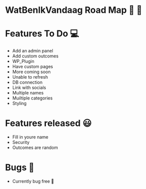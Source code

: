 # WatBenIkVandaag Road Map 🏃 :running:

# Features To Do :computer:
* Add an admin panel
* Add custom outcomes
* WP_Plugin
* Have custom pages 
* More coming soon
* Unable to refresh
* DB connection
* Link with socials
* Multiple names
* Muiltiple categories
* Styling

# Features released :smiley:
* Fill in youre name
* Security 
* Outcomes are random

# Bugs :bug:
* Currently bug free :tada:
